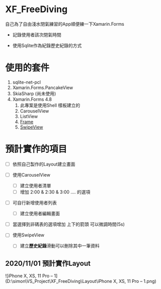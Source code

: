 # XF_FreeDiving
自己為了自由淺水閉氣練習的App順便練一下Xamarin.Forms

- 記錄使用者該次閉氣時間

- 使用Sqlite作為紀錄歷史紀錄的方式

  

  



# 使用的套件

1. sqlite-net-pcl
2. Xamarin.Forms.PancakeView
3. SkiaSharp (尚未使用)
4. Xamarin.Forms 4.8
   1. 此專案是使用Shell 樣板建立的
   2. CarouselView
   3. ListView
   4. [Frame](https://devblogs.microsoft.com/xamarin/xamarinforms-4-8-gradients-brushes/)
   5. [SwipeView](https://docs.microsoft.com/zh-tw/xamarin/xamarin-forms/user-interface/swipeview)



# 預計實作的項目

- [ ] 依照自己製作的Layout建立畫面

- [ ] 使用CarouselView 

  - [ ] 建立使用者清單
  - [ ] 增加 2:00 & 2:30 & 3:00 .... 的選項

- [ ] 可自行新增使用者列表

  - [ ] 建立使用者編輯畫面

- [ ] 當選擇到非碼表的選項增加 上下的箭頭 可以微調時間(5s)

- [ ] 使用SwipeView

  - [ ] 建立**歷史紀錄**滑動可以刪除其中一筆資料

  

## 2020/11/01 預計實作Layout

![iPhone X, XS, 11 Pro – 1](D:\simon\VS_Project\XF_FreeDiving\Layout\iPhone X, XS, 11 Pro – 1.png)

 